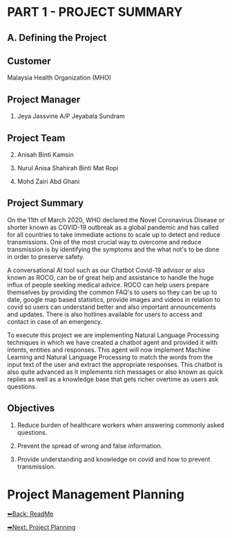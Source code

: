 # PART 1 - PROJECT SUMMARY

## A. Defining the Project 

## Customer 

Malaysia Health Organization (MHO)
  
## Project Manager

1. Jeya Jassvine A/P Jeyabala Sundram

## Project Team

2. Anisah Binti Kamsin

3. Nurul Anisa Shahirah Binti Mat Ropi 

4. Mohd Zairi Abd Ghani

## Project Summary

On the 11th of March 2020, WHO declared the Novel Coronavirus Disease or shorter known as COVID-19  outbreak as a global pandemic
and has called for all countries to take immediate actions to scale up to detect and reduce transmissions. One of the most crucial way to overcome and reduce transmission
is by identifying the symptoms and the what not's to be done in order to preserve safety.

A conversational AI tool such as our Chatbot Covid-19 advisor or also known as ROCO, can be of great help and assistance to handle the huge influx of people seeking medical advice. ROCO can help users prepare themselves by providing the common FAQ's to users so they can be up to date, google map based statistics, provide images and videos in relation to covid so users can understand better and also important announcements and updates. There is also hotlines available for users to access and contact in case of an emergency. 

To execute this project we are implementing Natural Language Processing techniques in which we have created a chatbot agent and provided it with intents, entities and responses. This agent will now implement Machine Learning and Natural Language Processing to match the words from the input text of the user and extract the appropriate responses. This chatbot is also quite advanced as it implements rich messages or also known as quick replies as well as a knowledge base that gets richer overtime as users ask questions.


## Objectives

1. Reduce burden of healthcare workers when answering commonly asked questions.

2. Prevent the spread of wrong and false information.

3. Provide understanding and knowledge on covid and how to prevent transmission.

# Project Management Planning

[⬅Back: ReadMe](https://github.com/Jassvine/Covid19Bot)

[➡Next: Project Planning](https://github.com/Jassvine/Covid19Bot/blob/main/Documentation/2-PROJECT%20PLANNING.md)

